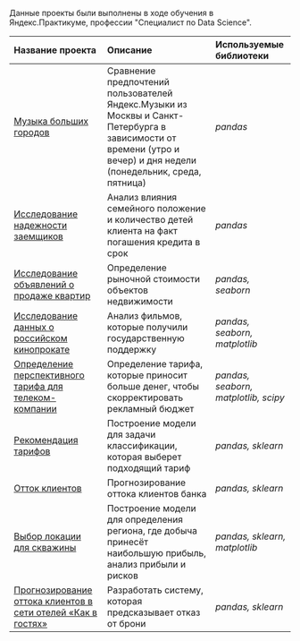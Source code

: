 Данные проекты были выполнены в ходе обучения в Яндекс.Практикуме, профессии "Специалист по Data Science".

| Название проекта | Описание | Используемые библиотеки | 
| :---------------------- | :---------------------- | :---------------------- |
| [Музыка больших городов](musical_preferences) | Сравнение предпочтений пользователей Яндекс.Музыки из Москвы и Санкт-Петербурга в зависимости от времени (утро и вечер) и дня недели (понедельник, среда, пятница)| *pandas* |
| [Исследование надежности заемщиков](reability_of_borrowers) | Анализ влияния семейного положение и количество детей клиента на факт погашения кредита в срок | *pandas* |
| [Исследование объявлений о продаже квартир](appartments_for_sale) | Определение рыночной стоимости объектов недвижимости | *pandas, seaborn* |
| [Исследование данных о российском кинопрокате](russian_movies) | Анализ фильмов, которые получили государственную поддержку | *pandas, seaborn, matplotlib* |
| [Определение перспективного тарифа для телеком-компании](mobile_tariff) | Определение тарифа, которые приносит больше денег, чтобы скорректировать рекламный бюджет | *pandas, seaborn, matplotlib, scipy* |
| [Рекомендация тарифов](tariff_recomendation) | Построение модели для задачи классификации, которая выберет подходящий тариф | *pandas, sklearn* |
| [Отток клиентов](customers_churn) | Прогнозирование оттока клиентов банка | *pandas, sklearn* |
| [Выбор локации для скважины](oil_well_recomendation) | Построение модели для определения региона, где добыча принесёт наибольшую прибыль, анализ прибыли и рисков | *pandas, sklearn, matplotlib* |
| [Прогнозирование оттока клиентов в сети отелей «Как в гостях»](cancel_reservation) | Разработать систему, которая предсказывает отказ от брони | *pandas, sklearn* |
